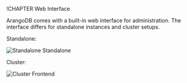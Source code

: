 !CHAPTER Web Interface

ArangoDB comes with a built-in web interface for administration. The interface
differs for standalone instances and cluster setups.

Standalone:

![Standalone Standalone](images/overview.png)

Cluster:

![Cluster Frontend](images/clusterView.png)
